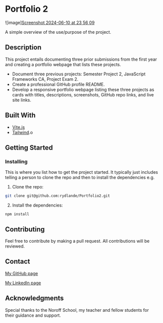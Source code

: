 # Portfolio 2
![image][Screenshot 2024-06-10 at 23 56 09](https://github.com/rydlande/Portfolio2/assets/112164731/198da838-6d46-4138-a693-32e1f3a8b375)



A simple overview of the use/purpose of the project.

## Description

This project entails documenting three prior submissions from the first year and creating a portfolio webpage that lists these projects.

- Document three previous projects: Semester Project 2, JavaScript Frameworks CA, Project Exam 2.
- Create a professional GitHub profile README.
- Develop a responsive portfolio webpage listing these three projects as cards with titles, descriptions, screenshots, GitHub repo links, and live site links.

## Built With


- [Vite.js](https://vitejs.dev/guide/)
- [Tailwind](https://tailwindcss.com/docs/installation).o

## Getting Started

### Installing

This is where you list how to get the project started. It typically just includes telling a person to clone the repo and then to install the dependencies e.g.

1. Clone the repo:

```bash
git clone git@github.com:rydlande/Portfolio2.git
```

2. Install the dependencies:

```
npm install
```


## Contributing

Feel free to contribute by making a pull request. All contributions will be reviewed.


## Contact

[My GitHub page](https://github.com/rydlande)

[My LinkedIn page](https://www.linkedin.com/in/eirin-rydland-944b49210/)


## Acknowledgments

Special thanks to the Noroff School, my teacher and fellow students for their guidance and support.
